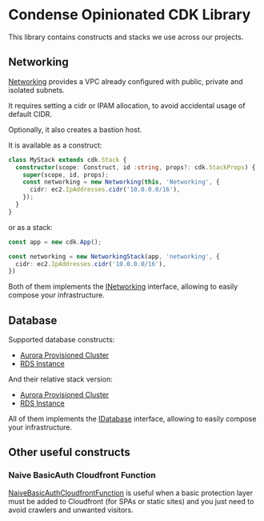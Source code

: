 # Condense Opinionated CDK Library

This library contains constructs and stacks we use across our projects.

## Networking

[Networking](lib/constructs/networking.ts) provides a VPC already configured with public, private and isolated subnets.

It requires setting a cidr or IPAM allocation, to avoid accidental usage of default CIDR.

Optionally, it also creates a bastion host.

It is available as a construct:

```ts
class MyStack extends cdk.Stack {
  constructor(scope: Construct, id :string, props?: cdk.StackProps) {
    super(scope, id, props);
    const networking = new Networking(this, 'Networking', {
      cidr: ec2.IpAddresses.cidr('10.0.0.0/16'),
    });
  }
}
```

or as a stack:

```ts
const app = new cdk.App();

const networking = new NetworkingStack(app, 'networking', {
  cidr: ec2.IpAddresses.cidr('10.0.0.0/16'),
})
```

Both of them implements the [INetworking](lib/interfaces.ts) interface, allowing to easily compose your infrastructure.

## Database

Supported database constructs:
- [Aurora Provisioned Cluster](lib/constructs/aurora-cluster.ts)
- [RDS Instance](lib/constructs/database-instance.ts)

And their relative stack version:
- [Aurora Provisioned Cluster](lib/stacks/aurora-cluster.ts)
- [RDS Instance](lib/stacks/database-instance.ts)

All of them implements the [IDatabase](lib/interfaces.ts) interface, allowing to easily compose your infrastructure.

## Other useful constructs

### Naive BasicAuth Cloudfront Function

[NaiveBasicAuthCloudfrontFunction](lib/constructs/naive-basic-auth-cloudfront-function.ts) is useful when a basic protection layer must be added to Cloudfront (for SPAs or static sites) and you just need to avoid crawlers and unwanted visitors.
